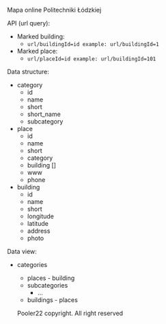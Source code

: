 Mapa online Politechniki Łódzkiej

API (url query):
- Marked building:
  - `url/buildingId=id example: url/buildingId=1`
- Marked place:
  - `url/placeId=id example: url/buildingId=101`

Data structure:
- category
  - id
  - name
  - short
  - short_name
  - subcategory
- place
  - id
  - name
  - short
  - category
  - building []
  - www
  - phone
- building
  - id
  - name
  - short 
  - longitude
  - latitude
  - address
  - photo

Data view:
- categories
  - places - building
  - subcategories
    - ...
  - buildings - places
  
  
  Pooler22 copyright. All right reserved

